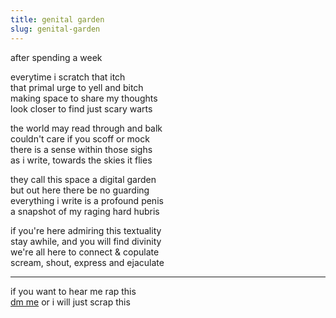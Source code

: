 ```yaml
---
title: genital garden
slug: genital-garden
---
```

after spending a week

everytime i scratch that itch<br/>
that primal urge to yell and bitch<br/>
making space to share my thoughts<br/>
look closer to find just scary warts

the world may read through and balk<br/>
couldn't care if you scoff or mock <br/>
there is a sense within those sighs<br/>
as i write, towards the skies it flies

they call this space a digital garden<br/>
but out here there be no guarding<br/>
everything i write is a profound penis<br/>
a snapshot of my raging hard hubris

if you're here admiring this textuality<br/>
stay awhile, and you will find divinity<br/>
we're all here to connect & copulate<br/>
scream, shout, express and ejaculate

---
if you want to hear me rap this<br/>
[dm me](https://twitter.com/reddy2go) or i will just scrap this